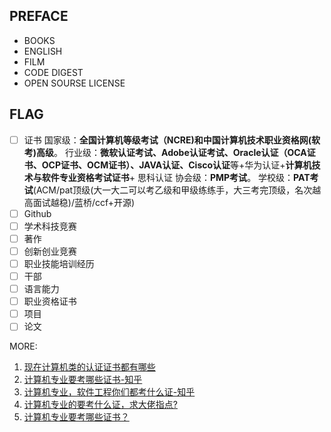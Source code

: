 ## PREFACE
- BOOKS
- ENGLISH 
- FILM
- CODE DIGEST
- OPEN SOURSE LICENSE

## FLAG
- [ ] 证书
   国家级：**全国计算机等级考试（NCRE)**和**中国计算机技术职业资格网(软考)高级**。
   行业级：**微软认证考试、Adobe认证考试、Oracle认证（OCA证书、OCP证书、OCM证书）、JAVA认证、Cisco认证**等+华为认证+**计算机技术与软件专业资格考试证书**+   思科认证
   协会级：**PMP考试**。
   学校级：**PAT考试**(ACM/pat顶级(大一大二可以考乙级和甲级练练手，大三考完顶级，名次越高面试越稳)/蓝桥/ccf+开源)   
- [ ] Github
- [ ] 学术科技竞赛
- [ ] 著作
- [ ] 创新创业竞赛
- [ ] 职业技能培训经历
- [ ] 干部
- [ ] 语言能力
- [ ] 职业资格证书
- [ ] 项目
- [ ] 论文

MORE: 
1. [现在计算机类的认证证书都有哪些](https://www.zhihu.com/question/355299283/answer/890252154)
2. [计算机专业要考哪些证书-知乎](https://zhuanlan.zhihu.com/p/76718362)
3. [计算机专业，软件工程你们都考什么证-知乎](https://www.zhihu.com/question/20298369/answer/26587839)
4. [计算机专业的要考什么证，求大佬指点? ](https://www.zhihu.com/question/328603760/answer/710720538)
5. [计算机专业要考哪些证书？](https://zhuanlan.zhihu.com/p/76718362)
